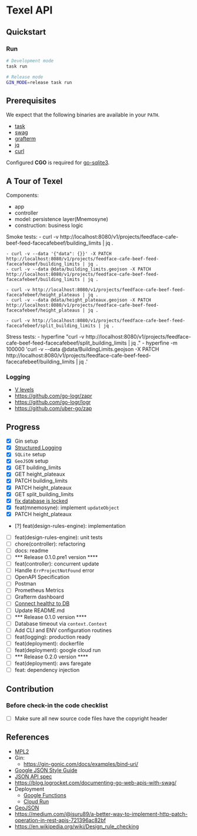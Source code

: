 # Texel API

## Quickstart

### Run

```bash
# Development mode
task run

# Release mode
GIN_MODE=release task run
```

## Prerequisites

We expect that the following binaries are available in your `PATH`.

  - [task](https://taskfile.dev/)
  - [swag](https://github.com/swaggo/swag)
  - [grafterm](https://github.com/slok/grafterm)
  - [jq](https://stedolan.github.io/jq/)
  - [curl](https://curl.haxx.se/)

Configured **CGO** is required for [go-sqlite3](https://github.com/mattn/go-sqlite3?tab=readme-ov-file#installation).


## A Tour of Texel

  Components:
  - app
  - controller
  - model: persistence layer(Mnemosyne)
  - construction: business logic

  Smoke tests:
    - curl -v http://localhost:8080/v1/projects/feedface-cafe-beef-feed-facecafebeef/building_limits | jq .

    - curl -v --data '{"data": {}}' -X PATCH http://localhost:8080/v1/projects/feedface-cafe-beef-feed-facecafebeef/building_limits | jq .
    - curl -v --data @data/building_limits.geojson -X PATCH http://localhost:8080/v1/projects/feedface-cafe-beef-feed-facecafebeef/building_limits | jq .

    - curl -v http://localhost:8080/v1/projects/feedface-cafe-beef-feed-facecafebeef/height_plateaus | jq .
    - curl -v --data @data/height_plateaux.geojson -X PATCH http://localhost:8080/v1/projects/feedface-cafe-beef-feed-facecafebeef/height_plateaus | jq .

    - curl -v http://localhost:8080/v1/projects/feedface-cafe-beef-feed-facecafebeef/split_building_limits | jq .

  Stress tests:
    - hyperfine "curl -v http://localhost:8080/v1/projects/feedface-cafe-beef-feed-facecafebeef/split_building_limits | jq ."
    - hyperfine -m 100000 'curl -v --data @data/BuildingLimits.geojson -X PATCH http://localhost:8080/v1/projects/feedface-cafe-beef-feed-facecafebeef/building_limits | jq .'


### Logging

  - [V levels](https://github.com/kubernetes/community/blob/master/contributors/devel/sig-instrumentation/logging.md#what-method-to-use)
  - https://github.com/go-logr/zapr
  - https://github.com/go-logr/logr
  - https://github.com/uber-go/zap


## Progress

  - [x] Gin setup
  - [x] [Structured Logging](https://learninggolang.com/it5-gin-structured-logging.html)
  - [x] `SQLite` setup
  - [x] `GeoJSON` setup
  - [x] GET building_limits
  - [x] GET height_plateaux
  - [x] PATCH building_limits
  - [x] PATCH height_plateaux
  - [x] GET split_building_limits
  - [x] [fix database is locked](https://www2.sqlite.org/cvstrac/wiki?p=DatabaseIsLocked)
  - [x] feat(mnemosyne): implement `updateObject`
  - [x] PATCH height_plateaux
  - [?] feat(design-rules-engine): implementation
  - [ ] feat(design-rules-engine): unit tests
  - [ ] chore(controller): refactoring
  - [ ] docs: readme
  - [ ] *** Release 0.1.0.pre1 version ****
  - [ ] feat(controller): concurrent update
  - [ ] Handle `ErrProjectNotFound` error
  - [ ] OpenAPI Specification
  - [ ] Postman
  - [ ] Prometheus Metrics
  - [ ] Grafterm dashboard
  - [ ] [Connect healthz to DB](https://pkg.go.dev/database/sql#example-package-OpenDBService)
  - [ ] Update README.md
  - [ ] *** Release 0.1.0 version ****
  - [ ] Database timeout via `context.Context`
  - [ ] Add CLI and ENV configuration routines
  - [ ] feat(logging): production ready
  - [ ] feat(deployment): dockerfile
  - [ ] feat(deployment): google cloud run
  - [ ] *** Release 0.2.0 version ****
  - [ ] feat(deployment): aws faregate
  - [ ] feat: dependency injection

## Contribution

### Before check-in the code checklist

  - [ ] Make sure all new source code files have the copyright header


## References

- [MPL2](https://www.mozilla.org/en-US/MPL/headers/)
- Gin:
  - https://gin-gonic.com/docs/examples/bind-uri/
- [Google JSON Style Guide](https://google.github.io/styleguide/jsoncstyleguide.xml)
- [JSON API spec](https://github.com/json-api/json-api)
- https://blog.logrocket.com/documenting-go-web-apis-with-swag/
- Deployment
  - [Google Functions](https://cloud.google.com/functions/docs/concepts/execution-environment#functions-concepts-scopes-go)
  - [Cloud Run](https://cloud.google.com/run/)
- [GeoJSON](https://en.wikipedia.org/wiki/GeoJSON)
- https://medium.com/@isuru89/a-better-way-to-implement-http-patch-operation-in-rest-apis-721396ac82bf
- https://en.wikipedia.org/wiki/Design_rule_checking
